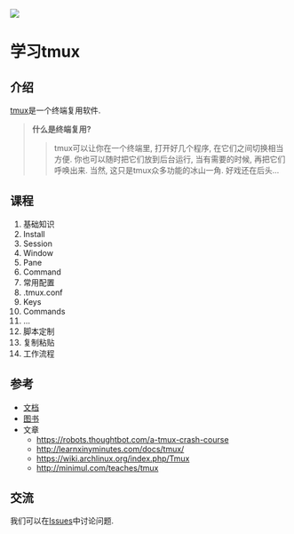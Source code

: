 ![](http://tmux.github.io/logo.png)

# 学习tmux

## 介绍

[tmux](http://tmux.github.io/)是一个终端复用软件.

> **什么是终端复用?**
>> tmux可以让你在一个终端里, 打开好几个程序, 在它们之间切换相当方便.
>> 你也可以随时把它们放到后台运行, 当有需要的时候, 再把它们呼唤出来.
>> 当然, 这只是tmux众多功能的冰山一角. 好戏还在后头...

## 课程

1. 基础知识
  1. Install
  2. Session
  3. Window
  4. Pane
  5. Command
2. 常用配置
  1. .tmux.conf
  2. Keys
  3. Commands
  4. ...
3. 脚本定制
4. 复制粘贴
5. 工作流程

## 参考

- [文档](http://www.openbsd.org/cgi-bin/man.cgi/OpenBSD-current/man1/tmux.1)
- [图书](https://pragprog.com/book/bhtmux/tmux)
- 文章
  - https://robots.thoughtbot.com/a-tmux-crash-course
  - http://learnxinyminutes.com/docs/tmux/
  - https://wiki.archlinux.org/index.php/Tmux
  - http://minimul.com/teaches/tmux

## 交流

我们可以在[Issues](https://github.com/vimagick/learn-tmux/issues)中讨论问题.
